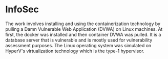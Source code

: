 # InfoSec
The work involves installing and using the containerization technology by pulling a Damn Vulnerable Web Application (DVWA) on Linux machines. At first, the docker was installed and then container DVWA was pulled. It is a database server that is vulnerable and is mostly used for vulnerability assessment purposes. The Linux operating system was simulated on HyperV's virtualization technology which is the type-1 hypervisor.
